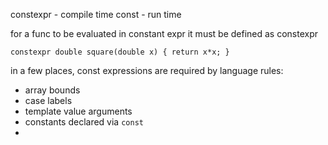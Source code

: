 constexpr - compile time
const - run time

for a func to be evaluated in constant expr it must be defined as constexpr

`constexpr double square(double x) { return x*x; }`

in a few places, const expressions are required by language rules:
- array bounds
- case labels
- template value arguments 
- constants declared via `const`
- 